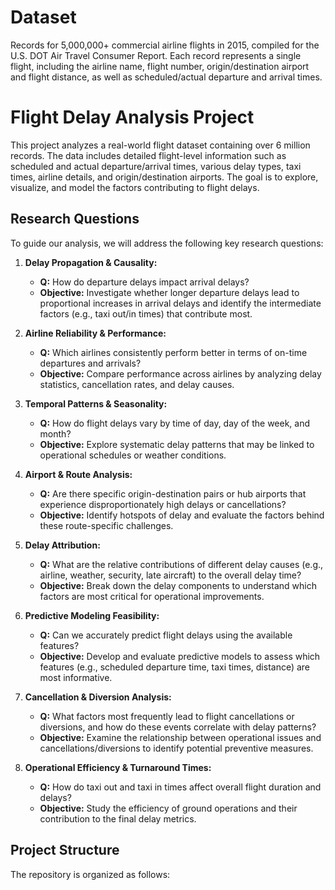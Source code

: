 # Dataset

Records for 5,000,000+ commercial airline flights in 2015, compiled for the U.S. DOT Air Travel Consumer Report. Each record represents a single flight, including the airline name, flight number, origin/destination airport and flight distance, as well as scheduled/actual departure and arrival times.

# Flight Delay Analysis Project

This project analyzes a real-world flight dataset containing over 6 million records. The data includes detailed flight-level information such as scheduled and actual departure/arrival times, various delay types, taxi times, airline details, and origin/destination airports. The goal is to explore, visualize, and model the factors contributing to flight delays.

## Research Questions

To guide our analysis, we will address the following key research questions:

1. **Delay Propagation & Causality:**  
   - **Q:** How do departure delays impact arrival delays?  
   - **Objective:** Investigate whether longer departure delays lead to proportional increases in arrival delays and identify the intermediate factors (e.g., taxi out/in times) that contribute most.

2. **Airline Reliability & Performance:**  
   - **Q:** Which airlines consistently perform better in terms of on-time departures and arrivals?  
   - **Objective:** Compare performance across airlines by analyzing delay statistics, cancellation rates, and delay causes.

3. **Temporal Patterns & Seasonality:**  
   - **Q:** How do flight delays vary by time of day, day of the week, and month?  
   - **Objective:** Explore systematic delay patterns that may be linked to operational schedules or weather conditions.

4. **Airport & Route Analysis:**  
   - **Q:** Are there specific origin-destination pairs or hub airports that experience disproportionately high delays or cancellations?  
   - **Objective:** Identify hotspots of delay and evaluate the factors behind these route-specific challenges.

5. **Delay Attribution:**  
   - **Q:** What are the relative contributions of different delay causes (e.g., airline, weather, security, late aircraft) to the overall delay time?  
   - **Objective:** Break down the delay components to understand which factors are most critical for operational improvements.

6. **Predictive Modeling Feasibility:**  
   - **Q:** Can we accurately predict flight delays using the available features?  
   - **Objective:** Develop and evaluate predictive models to assess which features (e.g., scheduled departure time, taxi times, distance) are most informative.

7. **Cancellation & Diversion Analysis:**  
   - **Q:** What factors most frequently lead to flight cancellations or diversions, and how do these events correlate with delay patterns?  
   - **Objective:** Examine the relationship between operational issues and cancellations/diversions to identify potential preventive measures.

8. **Operational Efficiency & Turnaround Times:**  
   - **Q:** How do taxi out and taxi in times affect overall flight duration and delays?  
   - **Objective:** Study the efficiency of ground operations and their contribution to the final delay metrics.

## Project Structure

The repository is organized as follows:


